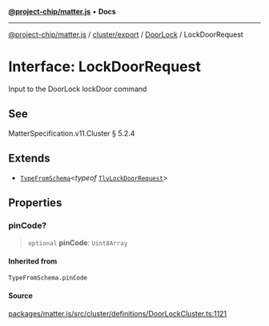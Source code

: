 [**@project-chip/matter.js**](../../../../../README.md) • **Docs**

***

[@project-chip/matter.js](../../../../../modules.md) / [cluster/export](../../../README.md) / [DoorLock](../README.md) / LockDoorRequest

# Interface: LockDoorRequest

Input to the DoorLock lockDoor command

## See

MatterSpecification.v11.Cluster § 5.2.4

## Extends

- [`TypeFromSchema`](../../../../../tlv/export/README.md#typefromschemas)\<*typeof* [`TlvLockDoorRequest`](../README.md#tlvlockdoorrequest)\>

## Properties

### pinCode?

> `optional` **pinCode**: `Uint8Array`

#### Inherited from

`TypeFromSchema.pinCode`

#### Source

[packages/matter.js/src/cluster/definitions/DoorLockCluster.ts:1121](https://github.com/project-chip/matter.js/blob/7a8cbb56b87d4ccf34bec5a9a95ab40a1711324f/packages/matter.js/src/cluster/definitions/DoorLockCluster.ts#L1121)

